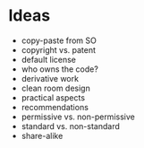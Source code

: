 

# Ideas

- copy-paste from SO
- copyright vs. patent
- default license
- who owns the code?
- derivative work
- clean room design
- practical aspects
- recommendations
- permissive vs. non-permissive
- standard vs. non-standard
- share-alike
